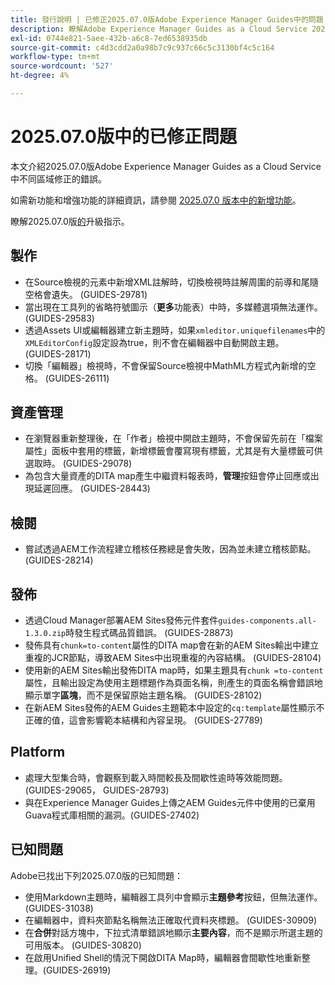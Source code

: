 ```yaml
---
title: 發行說明 | 已修正2025.07.0版Adobe Experience Manager Guides中的問題
description: 瞭解Adobe Experience Manager Guides as a Cloud Service 2025.07.0版中的錯誤修正。
exl-id: 0744e821-5aee-432b-a6c8-7ed6538935db
source-git-commit: c4d3cdd2a0a98b7c9c937c66c5c3130bf4c5c164
workflow-type: tm+mt
source-wordcount: '527'
ht-degree: 4%

---
```


# 2025.07.0版中的已修正問題

本文介紹2025.07.0版Adobe Experience Manager Guides as a Cloud Service中不同區域修正的錯誤。

如需新功能和增強功能的詳細資訊，請參閱 [2025.07.0 版本中的新增功能](whats-new-2025-07-0.md)。

瞭解2025.07.0版[的](upgrade-instructions-2025-07-0.md)升級指示。

## 製作

- 在Source檢視的元素中新增XML註解時，切換檢視時註解周圍的前導和尾隨空格會遺失。 (GUIDES-29781)
- 當出現在工具列的省略符號圖示（**更多**&#x200B;功能表）中時，多媒體選項無法運作。 (GUIDES-29583)
- 透過Assets UI或編輯器建立新主題時，如果`xmleditor.uniquefilenames`中的`XMLEditorConfig`設定設為true，則不會在編輯器中自動開啟主題。 (GUIDES-28171)
- 切換「編輯器」檢視時，不會保留Source檢視中MathML方程式內新增的空格。 (GUIDES-26111)

## 資產管理

- 在瀏覽器重新整理後，在「作者」檢視中開啟主題時，不會保留先前在「檔案屬性」面板中套用的標籤，新增標籤會覆寫現有標籤，尤其是有大量標籤可供選取時。 (GUIDES-29078)
- 為包含大量資產的DITA map產生中繼資料報表時，**管理**&#x200B;按鈕會停止回應或出現延遲回應。 (GUIDES-28443)

## 檢閱

- 嘗試透過AEM工作流程建立稽核任務總是會失敗，因為並未建立稽核節點。 (GUIDES-28214)

## 發佈

- 透過Cloud Manager部署AEM Sites發佈元件套件`guides-components.all-1.3.0.zip`時發生程式碼品質錯誤。 (GUIDES-28873)
- 發佈具有`chunk=to-content`屬性的DITA map會在新的AEM Sites輸出中建立重複的JCR節點，導致AEM Sites中出現重複的內容結構。 (GUIDES-28104)
- 使用新的AEM Sites輸出發佈DITA map時，如果主題具有`chunk =to-content`屬性，且輸出設定為使用主題標題作為頁面名稱，則產生的頁面名稱會錯誤地顯示單字&#x200B;**區塊**，而不是保留原始主題名稱。 (GUIDES-28102)
- 在新AEM Sites發佈的AEM Guides主題範本中設定的`cq:template`屬性顯示不正確的值，這會影響範本結構和內容呈現。 (GUIDES-27789)


## Platform

- 處理大型集合時，會觀察到載入時間較長及間歇性逾時等效能問題。 (GUIDES-29065， GUIDES-28793)
- 與在Experience Manager Guides上傳之AEM Guides元件中使用的已棄用Guava程式庫相關的漏洞。(GUIDES-27402)

## 已知問題

Adobe已找出下列2025.07.0版的已知問題：

- 使用Markdown主題時，編輯器工具列中會顯示&#x200B;**主題參考**&#x200B;按鈕，但無法運作。 (GUIDES-31038)
- 在編輯器中，資料夾節點名稱無法正確取代資料夾標題。 (GUIDES-30909)
- 在&#x200B;**合併**&#x200B;對話方塊中，下拉式清單錯誤地顯示&#x200B;**主要內容**，而不是顯示所選主題的可用版本。 (GUIDES-30820)
- 在啟用Unified Shell的情況下開啟DITA Map時，編輯器會間歇性地重新整理。(GUIDES-26919)
